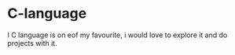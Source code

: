 # C-language
I C language is on eof my favourite, i would love to explore it and do projects with it.
